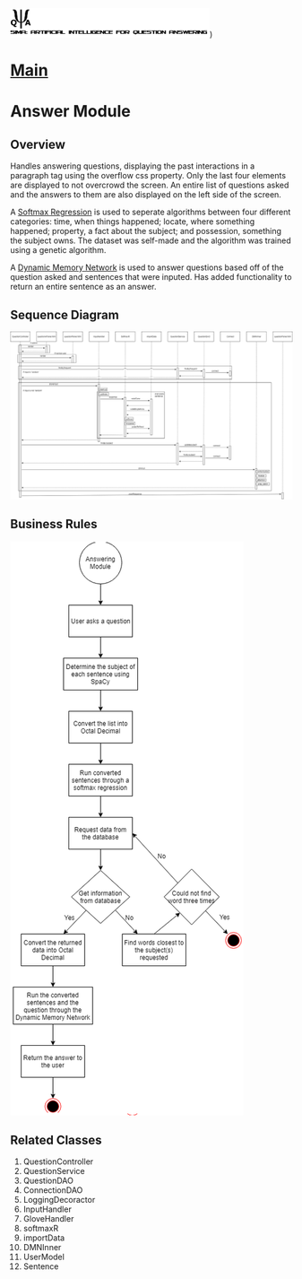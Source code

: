 ![SAI-QA Logo](/Capstone-SAIQA/img/logo.png))
# [Main](/Capstone-SAIQA/README.md)
# Answer Module
## Overview
Handles answering questions, displaying the past interactions in a paragraph tag using the overflow css property.  Only the last four elements are displayed to not overcrowd the screen.  An entire list of questions asked and the answers to them are also displayed on the left side of the screen.

A [Softmax Regression](/Capstone-SAIQA/docs/MainAlgorithms.md) is used to seperate algorithms between four different categories: time, when things happened; locate, where something happened; property, a fact about the subject; and possession, something the subject owns.  The dataset was self-made and the algorithm was trained using a genetic algorithm.

A [Dynamic Memory Network](/Capstone-SAIQA/docs/MainAlgorithms.md) is used to answer questions based off of the question asked and sentences that were inputed.  Has added functionality to return an entire sentence as an answer.

## Sequence Diagram
![Answer Module Sequence Diagram](/Capstone-SAIQA/img/Answer_Module.png)

## Business Rules
![Answer Module Business Rules](/Capstone-SAIQA/img/Answer_Rules.png)

## Related Classes
1. QuestionController
2. QuestionService
3. QuestionDAO
4. ConnectionDAO
5. LoggingDecoractor
6. InputHandler
7. GloveHandler
8. softmaxR
9. importData
10. DMNInner
11. UserModel
12. Sentence